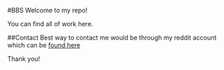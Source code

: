 #BBS
Welcome to my repo! 

You can find all of work here.

##Contact
Best way to contact me would be through my reddit account which can be [found here](https://www.reddit.com/user/b1gbangseungri/)

Thank you!
